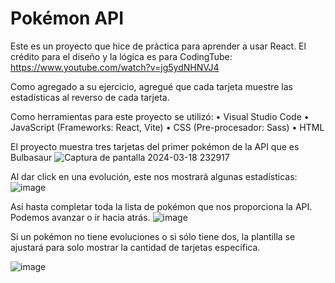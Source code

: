 # Pokémon API

Este es un proyecto que hice de práctica para aprender a usar React.
El crédito para el diseño y la lógica es para CodingTube: https://www.youtube.com/watch?v=jg5ydNHNVJ4

Como agregado a su ejercicio, agregué que cada tarjeta muestre las estadísticas al reverso de cada tarjeta.

Como herramientas para este proyecto se utilizó:
• Visual Studio Code
• JavaScript (Frameworks: React, Vite)
• CSS (Pre-procesador: Sass)
• HTML 

El proyecto muestra tres tarjetas del primer pokémon de la API que es Bulbasaur
![Captura de pantalla 2024-03-18 232917](https://github.com/KaoxGH/Pokemon-API/assets/29785115/346070b3-d192-4300-a9da-9213222a2efe)

Al dar click en una evolución, este nos mostrará algunas estadísticas:
![image](https://github.com/KaoxGH/Pokemon-API/assets/29785115/856a8478-392c-400a-aa6d-c037380cbffb)

Así hasta completar toda la lista de pokémon que nos proporciona la API. Podemos avanzar o ir hacia atrás.
![image](https://github.com/KaoxGH/Pokemon-API/assets/29785115/a8d87f9d-e7de-47a2-828b-9f760e492ced)

Si un pokémon no tiene evoluciones o si sólo tiene dos, la plantilla se ajustará para solo mostrar la cantidad de tarjetas específica.

![image](https://github.com/KaoxGH/Pokemon-API/assets/29785115/0ae08d2b-60e5-4d8b-892b-64db36c2f6c0)

